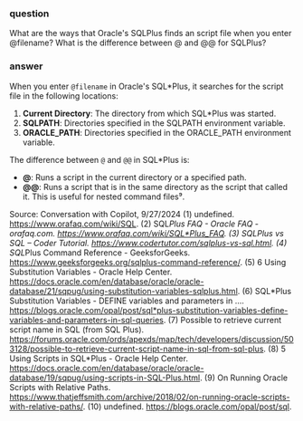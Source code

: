 ### question

What are the ways that Oracle's SQLPlus finds an script file when you enter @filename? What is the difference between @ and @@ for SQLPlus?

### answer

When you enter `@filename` in Oracle's SQL\*Plus, it searches for the script file in the following locations:

1. **Current Directory**: The directory from which SQL\*Plus was started.
2. **SQLPATH**: Directories specified in the SQLPATH environment variable.
3. **ORACLE_PATH**: Directories specified in the ORACLE_PATH environment variable.

The difference between `@` and `@@` in SQL\*Plus is:

- **@**: Runs a script in the current directory or a specified path.
- **@@**: Runs a script that is in the same directory as the script that called it. This is useful for nested command files⁹.

Source: Conversation with Copilot, 9/27/2024
(1) undefined. https://www.orafaq.com/wiki/SQL.
(2) SQL*Plus FAQ - Oracle FAQ - orafaq.com. https://www.orafaq.com/wiki/SQL*Plus_FAQ.
(3) SQLPlus vs SQL – Coder Tutorial. https://www.codertutor.com/sqlplus-vs-sql.html.
(4) SQL*Plus Command Reference - GeeksforGeeks. https://www.geeksforgeeks.org/sqlplus-command-reference/.
(5) 6 Using Substitution Variables - Oracle Help Center. https://docs.oracle.com/en/database/oracle/oracle-database/21/sqpug/using-substitution-variables-sqlplus.html.
(6) SQL*Plus Substitution Variables - DEFINE variables and parameters in .... https://blogs.oracle.com/opal/post/sql*plus-substitution-variables-define-variables-and-parameters-in-sql-queries.
(7) Possible to retrieve current script name in SQL (from SQL Plus). https://forums.oracle.com/ords/apexds/map/tech/developers/discussion/503128/possible-to-retrieve-current-script-name-in-sql-from-sql-plus.
(8) 5 Using Scripts in SQL\*Plus - Oracle Help Center. https://docs.oracle.com/en/database/oracle/oracle-database/19/sqpug/using-scripts-in-SQL-Plus.html.
(9) On Running Oracle Scripts with Relative Paths. https://www.thatjeffsmith.com/archive/2018/02/on-running-oracle-scripts-with-relative-paths/.
(10) undefined. https://blogs.oracle.com/opal/post/sql.
